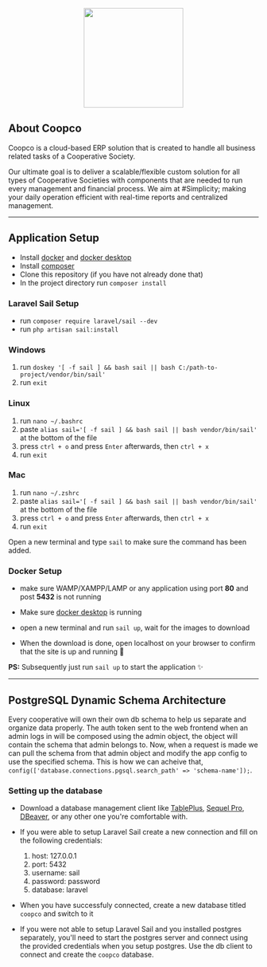 <p align="center"><a href="https://coopco.com.ng" target="_blank"><img src="https://coopco.com.ng/assets/images/logo.png" width="200"></a></p>


## About Coopco

Coopco is a cloud-based ERP solution that is created to handle all business related tasks of a Cooperative Society.

Our ultimate goal is to deliver a scalable/flexible custom solution for all types of Cooperative Societies with components that are needed to run every management and financial process. We aim at #Simplicity; making your daily operation efficient with real-time reports and centralized management.

---
## Application Setup
- Install [docker](https://docs.docker.com/get-docker/) and [docker desktop](https://www.docker.com/products/docker-desktop/)
- Install [composer](https://getcomposer.org/download/)
- Clone this repository (if you have not already done that)
- In the project directory run `composer install`


### Laravel Sail Setup
- run `composer require laravel/sail --dev`
- run `php artisan sail:install`
### Windows
1. run `doskey '[ -f sail ] && bash sail || bash C:/path-to-project/vendor/bin/sail'`
2. run `exit`
### Linux
1. run `nano ~/.bashrc`
2. paste `alias sail='[ -f sail ] && bash sail || bash vendor/bin/sail'` at the bottom of the file
3. press `ctrl + o` and press `Enter` afterwards, then `ctrl + x`
4. run `exit`

### Mac
1. run `nano ~/.zshrc`
2. paste `alias sail='[ -f sail ] && bash sail || bash vendor/bin/sail'` at the bottom of the file
3. press `ctrl + o` and press `Enter` afterwards, then `ctrl + x`
4. run `exit`

Open a new terminal and type `sail` to make sure the command has been added.
### Docker Setup
- make sure WAMP/XAMPP/LAMP or any application using port **80** and post **5432** is not running

- Make sure [docker desktop](https://www.docker.com/products/docker-desktop/) is running
- open a new terminal and run `sail up`, wait for the images to download
- When the download is done, open localhost on your browser to confirm that the site is up and running 🚀


**PS:** Subsequently just run `sail up` to start the application ✨

---
## PostgreSQL Dynamic Schema Architecture
Every cooperative will own their own db schema to help us separate and organize data properly.
The auth token sent to the web frontend when an admin logs in will be composed using the admin object, the object will contain the schema that admin belongs to.
Now, when a request is made we can pull the schema from that admin object and modify the app config to use the specified schema.
This is how we can acheive that, `config(['database.connections.pgsql.search_path' => 'schema-name']);`.

### Setting up the database
-	Download a database management client like [TablePlus](https://tableplus.com/download), [Sequel Pro](https://www.sqlprostudio.com/), [DBeaver](https://dbeaver.io/download/), or any other one you're comfortable with.
-	If you were able to setup Laravel Sail create a new connection and fill on the following credentials:
	1. host: 127.0.0.1
	2. port: 5432
	3. username: sail
	4. password: password
	5. database: laravel
- When you have successfuly connected, create a new database titled `coopco` and switch to it

- If you were not able to setup Laravel Sail and you installed postgres separately, you'll need to start the postgres server and connect using the provided credentials when you setup postgres. Use the db client to connect and create the `coopco` database.
